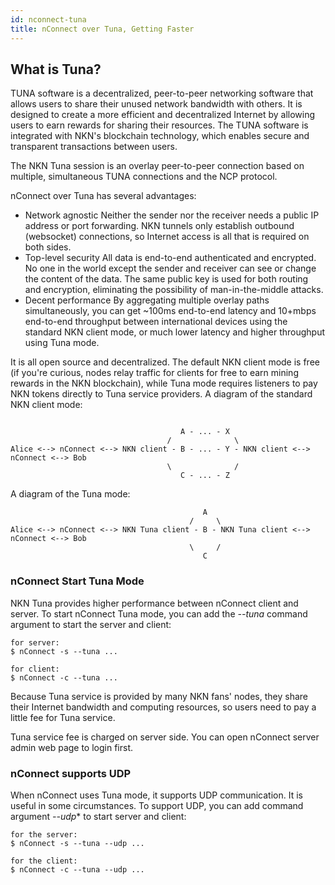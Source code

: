 ```yaml
---
id: nconnect-tuna
title: nConnect over Tuna, Getting Faster
---
```


## What is Tuna?

TUNA software is a decentralized, peer-to-peer networking software that allows users to share their unused network bandwidth with others. It is designed to create a more efficient and decentralized Internet by allowing users to earn rewards for sharing their resources. The TUNA software is integrated with NKN's blockchain technology, which enables secure and transparent transactions between users. 

The NKN Tuna session is an overlay peer-to-peer connection based on multiple, simultaneous TUNA connections and the NCP protocol.

nConnect over Tuna has several advantages:

- Network agnostic
Neither the sender nor the receiver needs a public IP address or port forwarding. NKN tunnels only establish outbound (websocket) connections, so Internet access is all that is required on both sides.
- Top-level security
All data is end-to-end authenticated and encrypted. No one in the world except the sender and receiver can see or change the content of the data. The same public key is used for both routing and encryption, eliminating the possibility of man-in-the-middle attacks.
- Decent performance
By aggregating multiple overlay paths simultaneously, you can get ~100ms end-to-end latency and 10+mbps end-to-end throughput between international devices using the standard NKN client mode, or much lower latency and higher throughput using Tuna mode.

It is all open source and decentralized. The default NKN client mode is free (if you're curious, nodes relay traffic for clients for free to earn mining rewards in the NKN blockchain), while Tuna mode requires listeners to pay NKN tokens directly to Tuna service providers.
A diagram of the standard NKN client mode:

```

                                      A - ... - X
                                   /              \
Alice <--> nConnect <--> NKN client - B - ... - Y - NKN client <--> nConnect <--> Bob
                                   \              /
                                      C - ... - Z
```

A diagram of the Tuna mode:

```
                                           A
                                        /     \
Alice <--> nConnect <--> NKN Tuna client - B - NKN Tuna client <--> nConnect <--> Bob
                                        \     /
                                           C
```

### nConnect Start Tuna Mode
NKN Tuna provides higher performance between nConnect client and server.
To start nConnect Tuna mode, you can add the *--tuna* command argument to start the server and client:

```
for server:
$ nConnect -s --tuna ...

for client:
$ nConnect -c --tuna ...
```

Because Tuna service is provided by many NKN fans' nodes, they share their Internet bandwidth and computing resources, so users need to pay a little fee for Tuna service.

Tuna service fee is charged on server side. You can open nConnect server admin web page to login first.

### nConnect supports UDP 
When nConnect uses Tuna mode, it supports UDP communication. It is useful in some circumstances.
To support UDP, you can add command argument *--udp** to start server and client:

```
for the server:
$ nConnect -s --tuna --udp ...

for the client:
$ nConnect -c --tuna --udp ...
```
